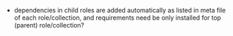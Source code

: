 - dependencies in child roles are added automatically as listed in meta file of each role/collection, and requirements need be only installed for top (parent) role/collection?